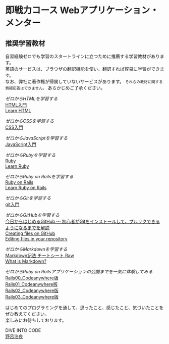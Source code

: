 # 即戦力コース Webアプリケーション・メンター
## 推奨学習教材
  
自習経験ゼロでも学習のスタートラインに立つために推薦する学習教材があります。  
英語のサービスは、ブラウザの翻訳機能を使い、翻訳すれば容易に学習ができます。  
なお、弊社に著作権が帰属していないサービスがあります。 `それらの教材に関する質疑応答はできません。` あらかじめご了承ください。  
  
*ゼロからHTMLを学習する*  
[HTML入門](https://dotinstall.com/lessons/basic_html_v3)  
[Learn HTML](https://www.codecademy.com/learn/learn-html)  
  
*ゼロからCSSを学習する*  
[CSS入門](https://dotinstall.com/lessons/basic_css_v3)  
  
*ゼロからJavaScriptを学習する*  
[JavaScript入門](https://dotinstall.com/lessons/basic_javascript_v2)  
  
*ゼロからRubyを学習する*  
[Ruby](https://prog-8.com/languages/ruby)  
[Learn Ruby](https://www.codecademy.com/learn/ruby)  
  
*ゼロからRuby on Railsを学習する*  
[Ruby on Rails](https://prog-8.com/languages/rails5)  
[Learn Ruby on Rails](https://www.codecademy.com/learn/learn-rails)  
  
*ゼロからGitを学習する*  
[git入門](https://dotinstall.com/lessons/basic_git)  
  
*ゼロからGitHubを学習する*  
[今日からはじめるGitHub 〜 初心者がGitをインストールして、プルリクできるようになるまでを解説](https://employment.en-japan.com/engineerhub/entry/2017/01/31/110000)  
[Creating files on GitHub](https://github.com/blog/1327-creating-files-on-github)  
[Editing files in your repository](https://help.github.com/articles/editing-files-in-your-repository/)  

*ゼロからMarkdownを学習する*  
[Markdown記法 チートシート
Raw](https://gist.github.com/mignonstyle/083c9e1651d7734f84c99b8cf49d57fa)  
[What is Markdown?](https://guides.github.com/features/mastering-markdown/)  
  
*ゼロからRuby on Railsアプリケーションの公開までを一気に体験してみる*  
[Rails00_Codeanywhere版](https://diver.diveintocode.jp/seminar_documents/rails00_codeanywhere)  
[Rails01_Codeanywhere版](https://diver.diveintocode.jp/seminar_documents/rails01_codeanywhere)  
[Rails02_Codeanywhere版](https://diver.diveintocode.jp/seminar_documents/rails02_codeanywhere)  
[Rails03_Codeanywhere版](https://diver.diveintocode.jp/seminar_documents/rails03_codeanywhere)  

はじめてのプログラミングを通して、思ったこと、感じたこと、気づいたことをぜひ教えてください。  
楽しみにお待ちしております。  

DIVE INTO CODE  
[野呂浩良](https://www.facebook.com/norotime)
